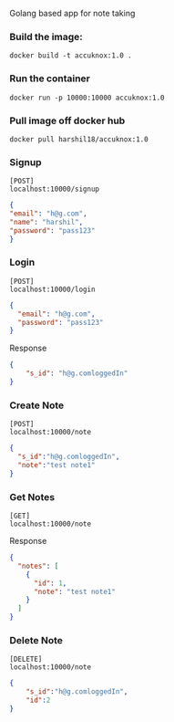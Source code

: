 Golang based app for note taking
### Build the image:
```
docker build -t accuknox:1.0 .
```

### Run the container
```
docker run -p 10000:10000 accuknox:1.0
```

### Pull image off docker hub
```
docker pull harshil18/accuknox:1.0
```

### Signup
```
[POST]
localhost:10000/signup
```

```json
{
"email": "h@g.com",
"name": "harshil",
"password": "pass123"
}
```

### Login
```
[POST]
localhost:10000/login
```

```json
{
  "email": "h@g.com",
  "password": "pass123"
}
```
Response
```json
{
    "s_id": "h@g.comloggedIn"
}
```

### Create Note
```
[POST]
localhost:10000/note
```

```json
{
  "s_id":"h@g.comloggedIn",
  "note":"test note1"
}
```

### Get Notes
```
[GET]
localhost:10000/note
```
Response
```json
{
  "notes": [
    {
      "id": 1,
      "note": "test note1"
    }
  ]
}
```

### Delete Note
```
[DELETE]
localhost:10000/note
```
```json
{
    "s_id":"h@g.comloggedIn",
    "id":2
}
```


